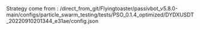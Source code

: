 Strategy come from : /direct_from_git/Flyingtoaster/passivbot_v5.8.0-main/configs/particle_swarm_testing/tests/PSO_0.1.4_optimized/DYDXUSDT_20220910201344_e31ae/config.json